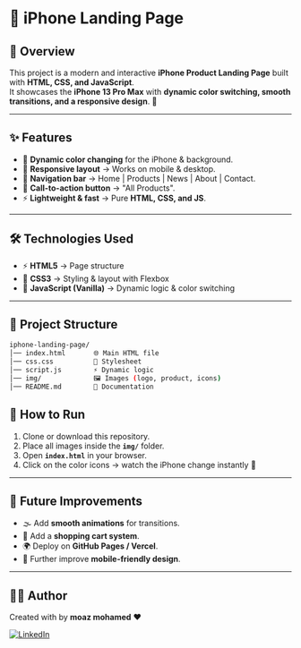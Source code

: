 # 🌙 iPhone Landing Page  

## 📖 Overview  
This project is a modern and interactive **iPhone Product Landing Page** built with **HTML, CSS, and JavaScript**.  
It showcases the **iPhone 13 Pro Max** with **dynamic color switching, smooth transitions, and a responsive design**. 🚀  

---

## ✨ Features  
- 🎨 **Dynamic color changing** for the iPhone & background.  
- 📱 **Responsive layout** → Works on mobile & desktop.  
- 🧭 **Navigation bar** → Home | Products | News | About | Contact.  
- 🔗 **Call-to-action button** → "All Products".  
- ⚡ **Lightweight & fast** → Pure **HTML, CSS, and JS**.  

---

## 🛠️ Technologies Used  
- ⚡ **HTML5** → Page structure  
- 🎨 **CSS3** → Styling & layout with Flexbox  
- 🧩 **JavaScript (Vanilla)** → Dynamic logic & color switching  

---

## 📂 Project Structure  

```bash
iphone-landing-page/
│── index.html       🌐 Main HTML file
│── css.css          🎨 Stylesheet
│── script.js        ⚡ Dynamic logic
│── img/             🖼️ Images (logo, product, icons)
│── README.md        📖 Documentation

```
## 🚀 How to Run  
1. Clone or download this repository.  
2. Place all images inside the **`img/`** folder.  
3. Open **`index.html`** in your browser.  
4. Click on the color icons → watch the iPhone change instantly 🎉  

---

## 📌 Future Improvements  
- 🌫️ Add **smooth animations** for transitions.  
- 🛒 Add a **shopping cart system**.  
- 🌍 Deploy on **GitHub Pages / Vercel**.  
- 📱 Further improve **mobile-friendly design**.  

---

## 👨‍💻 Author  
Created with  by **moaz mohamed** ❤️ 

[![LinkedIn](https://img.shields.io/badge/LinkedIn-moaz--mohamed-blue?logo=linkedin&style=for-the-badge)](https://www.linkedin.com/in/moaz-mohamed-545725375/)  



